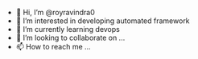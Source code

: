 - 👋 Hi, I’m @royravindra0
- 👀 I’m interested in developing automated framework 
- 🌱 I’m currently learning devops
- 💞️ I’m looking to collaborate on ...
- 📫 How to reach me ...

<!---
royravindra0/royravindra0 is a ✨ special ✨ repository because its `README.md` (this file) appears on your GitHub profile.
You can click the Preview link to take a look at your changes.
--->
